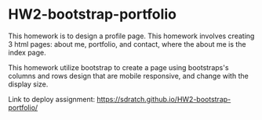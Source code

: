 # HW2-bootstrap-portfolio
This homework is to design a profile page. This homework involves creating 3 html pages: about me, portfolio, and contact, where the about me is the index page.

This homework utilize bootstrap to create a page using bootstraps's columns and rows design that are mobile responsive, and change with the display size.

Link to deploy assignment: https://sdratch.github.io/HW2-bootstrap-portfolio/
